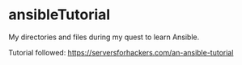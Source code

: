 # ansibleTutorial

My directories and files during my quest to learn Ansible.

Tutorial followed: https://serversforhackers.com/an-ansible-tutorial
